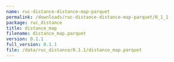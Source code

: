 ```yaml
---
name: ruc-distance-distance-map-parquet
permalink: /downloads/ruc-distance-distance-map-parquet/0_1_1
package: ruc_distance
title: distance_map
filename: distance_map.parquet
version: 0.1.1
full_version: 0.1.1
file: /data/ruc_distance/0.1.1/distance_map.parquet
---
```

